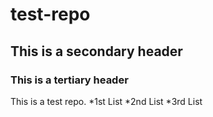 test-repo
=========

## This is a secondary header
### This is a tertiary header
This is a test repo.
*1st List
*2nd List
*3rd List
